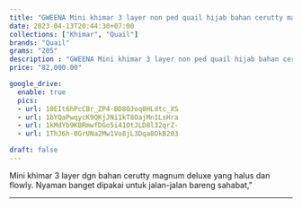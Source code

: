 ```yaml
---
title: "GWEENA Mini khimar 3 layer non ped quail hijab bahan cerutty magnum"
date: 2023-04-13T20:44:30+07:00
collections: ["Khimar", "Quail"]
brands: "Quail"
grams: "205"
description : "GWEENA Mini khimar 3 layer non ped quail hijab bahan cerutty magnum"
price: "82,000.00"

google_drive:
  enable: true
  pics:
  - url: 10EIt6hPcCBr_ZP4-BD8OJoq8HLdtc_XS
  - url: 1bYQaPwqycK9QKjJNi1kT8OajMn1LsHra
  - url: 1kMdYb9KBRmwfDGo5i41OtJLD8l32qrZ-
  - url: 1ThJ6h-0GrUNa2Mw1Vo8jL3Dqa8OkB203

draft: false
---
```


Mini khimar 3 layer dgn bahan cerutty magnum deluxe yang halus dan flowly. Nyaman banget dipakai untuk jalan-jalan bareng sahabat," 

------------    
 

